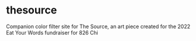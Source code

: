 # thesource
Companion color filter site for The Source, an art piece created for the 2022 Eat Your Words fundraiser for 826 Chi

